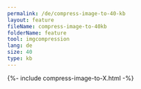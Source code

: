 ```yaml
---
permalink: /de/compress-image-to-40-kb
layout: feature
fileName: compress-image-to-40kb
folderName: feature
tool: imgcompression
lang: de
size: 40
type: kb
---
```


{%- include compress-image-to-X.html -%}
